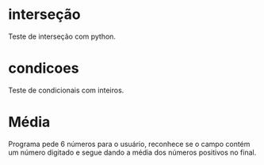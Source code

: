 # interseção
 Teste de interseção com python.

 # condicoes
Teste de condicionais com inteiros.

# Média
Programa pede 6 números para o usuário, reconhece se  o campo contém um número digitado e segue dando a média dos números positivos no final.
